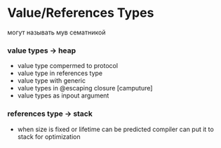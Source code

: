 # Value/References Types 

могут называть мув сематникой

### value types -> heap 
- value type compermed to protocol
- value type in references type 
- value type with generic
- value types in @escaping closure [camputure]
- value types as inpout argument 

### references type -> stack 
- when size is fixed or lifetime can be predicted compiler can put it to stack for optimization

